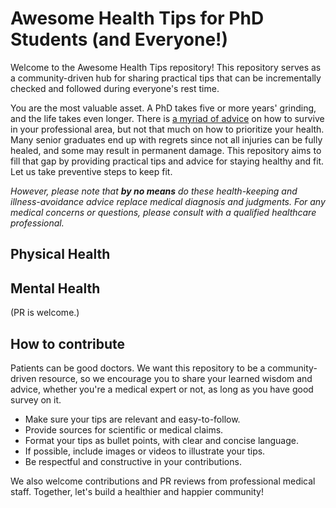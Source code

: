 # Awesome Health Tips for PhD Students (and Everyone!)
Welcome to the Awesome Health Tips repository! This repository serves as a community-driven hub for sharing practical tips that can be incrementally checked and followed during everyone's rest time. 

You are the most valuable asset. A PhD takes five or more years' grinding, and the life takes even longer. There is [a myriad of advice](https://github.com/pliang279/awesome-phd-advice) on how to survive in your professional area, but not that much on how to prioritize your health. Many senior graduates end up with regrets since not all injuries can be fully healed, and some may result in permanent damage. This repository aims to fill that gap by providing practical tips and advice for staying healthy and fit. Let us take preventive steps to keep fit.

*However, please note that **by no means** do these health-keeping and illness-avoidance advice replace medical diagnosis and judgments. For any medical concerns or questions, please consult with a qualified healthcare professional.*

## Physical Health

## Mental Health
(PR is welcome.)

## How to contribute
Patients can be good doctors. We want this repository to be a community-driven resource, so we encourage you to share your learned wisdom and advice, whether you're a medical expert or not, as long as you have good survey on it. 

- Make sure your tips are relevant and easy-to-follow. 
- Provide sources for scientific or medical claims.
- Format your tips as bullet points, with clear and concise language.
- If possible, include images or videos to illustrate your tips.
- Be respectful and constructive in your contributions.

We also welcome contributions and PR reviews from professional medical staff. Together, let's build a healthier and happier community!

